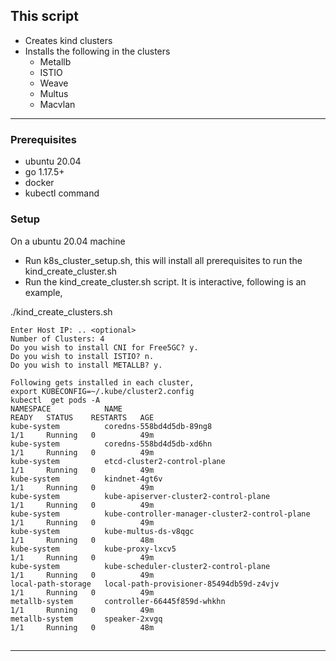 

## This script
- Creates kind clusters
- Installs the following in the clusters
    - Metallb
    - ISTIO
    - Weave
    - Multus
    - Macvlan
***
### Prerequisites
- ubuntu 20.04
- go 1.17.5+
- docker
- kubectl command
#####  
### Setup 
On a ubuntu 20.04 machine
- Run k8s_cluster_setup.sh, this will install all prerequisites to run the kind_create_cluster.sh
- Run the kind_create_cluster.sh script. It is interactive, following is an example,
 
./kind_create_clusters.sh

    Enter Host IP: .. <optional>
    Number of Clusters: 4 
    Do you wish to install CNI for Free5GC? y. 
    Do you wish to install ISTIO? n. 
    Do you wish to install METALLB? y.

    Following gets installed in each cluster,
    export KUBECONFIG=~/.kube/cluster2.config
    kubectl  get pods -A
    NAMESPACE            NAME                                             READY   STATUS    RESTARTS   AGE
    kube-system          coredns-558bd4d5db-89ng8                         1/1     Running   0          49m
    kube-system          coredns-558bd4d5db-xd6hn                         1/1     Running   0          49m
    kube-system          etcd-cluster2-control-plane                      1/1     Running   0          49m
    kube-system          kindnet-4gt6v                                    1/1     Running   0          49m
    kube-system          kube-apiserver-cluster2-control-plane            1/1     Running   0          49m
    kube-system          kube-controller-manager-cluster2-control-plane   1/1     Running   0          49m
    kube-system          kube-multus-ds-v8qgc                             1/1     Running   0          48m
    kube-system          kube-proxy-lxcv5                                 1/1     Running   0          49m
    kube-system          kube-scheduler-cluster2-control-plane            1/1     Running   0          49m
    local-path-storage   local-path-provisioner-85494db59d-z4vjv          1/1     Running   0          49m
    metallb-system       controller-66445f859d-whkhn                      1/1     Running   0          49m
    metallb-system       speaker-2xvgq                                    1/1     Running   0          48m

 
## 
***
